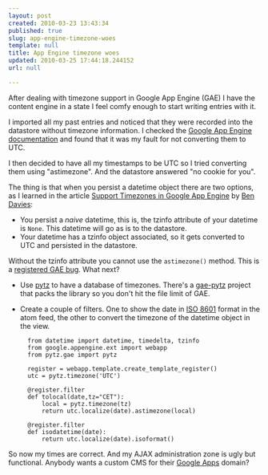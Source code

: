 ```yaml
---
layout: post
created: 2010-03-23 13:43:34
published: true
slug: app-engine-timezone-woes
template: null
title: App Engine timezone woes
updated: 2010-03-25 17:44:18.244152
url: null

---
```


After dealing with timezone support in Google App Engine (GAE) I have the content engine in a state I feel comfy enough to start writing entries with it.

I imported all my past entries and noticed that they were recorded into the datastore without timezone information. I checked the [Google App Engine documentation][2] and found that it was my fault for not converting them to UTC.

I then decided to have all my timestamps to be UTC so I tried converting them using "astimezone". And the datastore answered "no cookie for you".

The thing is that when you persist a datetime object there are two options, as I learned in the article [Support Timezones in Google App Engine][3] by [Ben Davies][bd]:

- You persist a _naive_ datetime, this is, the tzinfo attribute of your datetime is `None`. This datetime will go as is to the datastore.
- Your datetime has a tzinfo object associated, so it gets converted to UTC and persisted in the datastore.

Without the tzinfo attribute you cannot use the `astimezone()` method. This is a [registered GAE bug][bug]. What next?

- Use [pytz][] to have a database of timezones. There's a [gae-pytz][] project that packs the library so you don't hit the file limit of GAE.
- Create a couple of filters. One to show the date in [ISO 8601][iso8601] format in the atom feed, the other to convert the timezone of the datetime object in the view.
    
        from datetime import datetime, timedelta, tzinfo
        from google.appengine.ext import webapp
        from pytz.gae import pytz
        
        register = webapp.template.create_template_register()
        utc = pytz.timezone('UTC')
        
        @register.filter
        def tolocal(date,tz="CET"):
            local = pytz.timezone(tz)
            return utc.localize(date).astimezone(local)
        
        @register.filter
        def isodatetime(date):
            return utc.localize(date).isoformat()

So now my times are correct. And my AJAX administration zone is ugly but functional. Anybody wants a custom CMS for their [Google Apps][ga] domain?

[bug]: http://code.google.com/p/googleappengine/issues/detail?id=2923
[2]: http://code.google.com/appengine/docs/python/datastore/typesandpropertyclasses.html#DateTimeProperty
[3]: http://www.learningtechnicalstuff.com/2009/11/support-timezones-in-google-app-engine.html

[bd]: http://www.blogger.com/profile/15225977828752157616
[ga]: http://www.google.com/a/
[pytz]: http://pytz.sourceforge.net/
[gae-pytz]: http://code.google.com/p/gae-pytz/
[iso8601]: http://en.wikipedia.org/wiki/ISO_8601
